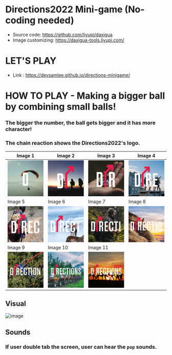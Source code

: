 # Directions2022 Mini-game (No-coding needed)


* Source code: https://github.com/liyupi/daxigua
* Image customizing: https://daxigua-tools.liyupi.com/

# LET'S PLAY
* Link : https://devsamlee.github.io/directions-minigame/

# HOW TO PLAY - Making a bigger ball by combining small balls!
### The bigger the number, the ball gets bigger and it has more character!
### The chain reaction shows the Directions2022's logo.


| Image 1 | Image 2 | Image 3 | Image 4 |
|-------|-------|-------|-------|
|![](./sourceImg/1.png)|![](./sourceImg/2.png)|![](./sourceImg/3.png)|![](./sourceImg/4.png)|
| Image 5 | Image 6 | Image 7 | Image 8 |
|![](./sourceImg/5.png)|![](./sourceImg/6.png)|![](./sourceImg/7.png)|![](./sourceImg/8.png)|
| Image 9 | Image 10 | Image 11 | 
|![](./sourceImg/9.png)|![](./sourceImg/10.png)|![](./sourceImg/11.png)|


## Visual
![image](https://user-images.githubusercontent.com/96956309/190503718-a87009da-b1fc-4abe-a7d9-6b5bd1a9f6ba.png)


## Sounds
### If user double tab the screen, user can hear the `pop` sounds.
